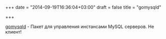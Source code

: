 +++
date = "2014-09-19T16:36:04+03:00"
draft = false
title = "gomysqld"

+++

<p><a href="https://github.com/mkindahl/gomysqld">gomysqld</a>&nbsp;- Пакет для управления инстансами MySQL серверов. Не клиент!</p>

